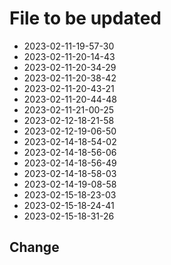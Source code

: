 # File to be updated
- 2023-02-11-19-57-30
- 2023-02-11-20-14-43
- 2023-02-11-20-34-29
- 2023-02-11-20-38-42
- 2023-02-11-20-43-21
- 2023-02-11-20-44-48
- 2023-02-11-21-00-25
- 2023-02-12-18-21-58
- 2023-02-12-19-06-50
- 2023-02-14-18-54-02
- 2023-02-14-18-56-06
- 2023-02-14-18-56-49
- 2023-02-14-18-58-03
- 2023-02-14-19-08-58
- 2023-02-15-18-23-03
- 2023-02-15-18-24-41
- 2023-02-15-18-31-26

## Change
